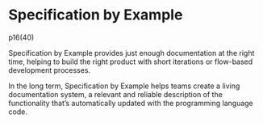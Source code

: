 # Specification by Example

p16(40)

Specification by Example provides just enough documentation at the right time,
helping to build the right product with short iterations or flow-based
development processes.

In the long term, Specification by Example helps teams create a living
documentation system, a relevant and reliable description of the functionality
that’s automatically updated with the programming language code.
